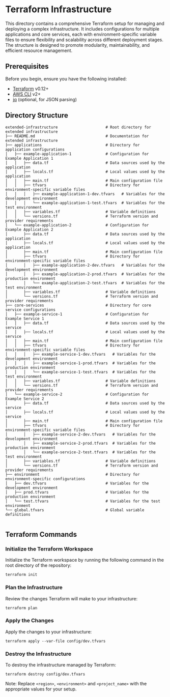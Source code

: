 # Terraform Infrastructure

This directory contains a comprehensive Terraform setup for managing and deploying a complex infrastructure. It includes configurations for multiple applications and core services, each with environment-specific variable files to ensure flexibility and scalability across different deployment stages. The structure is designed to promote modularity, maintainability, and efficient resource management.

## Prerequisites

Before you begin, ensure you have the following installed:

- [Terraform](https://www.terraform.io/downloads.html) v0.12+
- [AWS CLI](https://aws.amazon.com/cli/) v2+
- [jq](https://stedolan.github.io/jq/) (optional, for JSON parsing)

## Directory Structure

```plaintext
extended-infrastructure                     # Root directory for extended infrastructure
├── README.md                               # Documentation for extended infrastructure
├── applications                            # Directory for application configurations
│   ├── example-application-1               # Configuration for Example Application 1
│   │   ├── data.tf                         # Data sources used by the application
│   │   ├── locals.tf                       # Local values used by the application
│   │   ├── main.tf                         # Main configuration file
│   │   ├── tfvars                          # Directory for environment-specific variable files
│   │   │   ├── example-application-1-dev.tfvars   # Variables for the development environment
│   │   │   └── example-application-1-test.tfvars  # Variables for the test environment
│   │   ├── variables.tf                    # Variable definitions
│   │   └── versions.tf                     # Terraform version and provider requirements
│   └── example-application-2               # Configuration for Example Application 2
│       ├── data.tf                         # Data sources used by the application
│       ├── locals.tf                       # Local values used by the application
│       ├── main.tf                         # Main configuration file
│       ├── tfvars                          # Directory for environment-specific variable files
│       │   ├── example-application-2-dev.tfvars   # Variables for the development environment
│       │   ├── example-application-2-prod.tfvars  # Variables for the production environment
│       │   └── example-application-2-test.tfvars  # Variables for the test environment
│       ├── variables.tf                    # Variable definitions
│       └── versions.tf                     # Terraform version and provider requirements
├── core-services                           # Directory for core service configurations
│   ├── example-service-1                   # Configuration for Example Service 1
│   │   ├── data.tf                         # Data sources used by the service
│   │   ├── locals.tf                       # Local values used by the service
│   │   ├── main.tf                         # Main configuration file
│   │   ├── tfvars                          # Directory for environment-specific variable files
│   │   │   ├── example-service-1-dev.tfvars   # Variables for the development environment
│   │   │   ├── example-service-1-prod.tfvars  # Variables for the production environment
│   │   │   └── example-service-1-test.tfvars  # Variables for the test environment
│   │   ├── variables.tf                    # Variable definitions
│   │   └── versions.tf                     # Terraform version and provider requirements
│   └── example-service-2                   # Configuration for Example Service 2
│       ├── data.tf                         # Data sources used by the service
│       ├── locals.tf                       # Local values used by the service
│       ├── main.tf                         # Main configuration file
│       ├── tfvars                          # Directory for environment-specific variable files
│       │   ├── example-service-2-dev.tfvars   # Variables for the development environment
│       │   ├── example-service-2-prod.tfvars  # Variables for the production environment
│       │   └── example-service-2-test.tfvars  # Variables for the test environment
│       ├── variables.tf                    # Variable definitions
│       └── versions.tf                     # Terraform version and provider requirements
├── environment                             # Directory for environment-specific configurations
│   ├── dev.tfvars                          # Variables for the development environment
│   ├── prod.tfvars                         # Variables for the production environment
│   └── test.tfvars                         # Variables for the test environment
└── global.tfvars                           # Global variable definitions


```




## Terraform Commands

### Initialize the Terraform Workspace
Initialize the Terraform workspace by running the following command in the root directory of the repository:

```
terraform init
```

### Plan the Infrastructure
Review the changes Terraform will make to your infrastructure:

```
terraform plan
```

### Apply the Changes
Apply the changes to your infrastructure:

```
terraform apply --var-file config/dev.tfvars
```
### Destroy the Infrastructure
To destroy the infrastructure managed by Terraform:


```
terraform destroy config/dev.tfvars
```


Note: Replace `<region>`, `<environment>` and `<project_name>` with the appropriate values for your setup.
